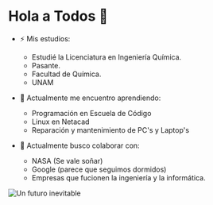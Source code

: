 # Hola a Todos 👋

- ⚡ Mis estudios:
  - Estudié la Licenciatura en Ingeniería Química.
  - Pasante.
  - Facultad de Química.
  - UNAM
  
- 🌱 Actualmente me encuentro aprendiendo:
  - Programación en Escuela de Código
  - Linux en Netacad
  - Reparación y mantenimiento de PC's y Laptop's

- 🔭 Actualmente busco colaborar con:
  - NASA (Se vale soñar)
  - Google (parece que seguimos dormidos)
  - Empresas que fucionen la ingeniería y la informática.

 ![Un futuro inevitable](https://www.sicma21.com/wp-content/uploads/2021/12/ventajas-de-la-software-factory-848x300.png)
<!--
**ChrisMarDA/ChrisMarDA** is a ✨ _special_ ✨ repository because its `README.md` (this file) appears on your GitHub profile.

Here are some ideas to get you started:

- 🔭 I’m currently working on ...
- 🌱 I’m currently learning ...
- 👯 I’m looking to collaborate on ...
- 🤔 I’m looking for help with ...
- 💬 Ask me about ...
- 📫 How to reach me: ...
- 😄 Pronouns: ...
- ⚡ Fun fact: ...
-->
